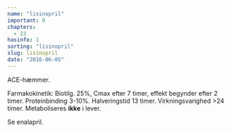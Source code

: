 ```yaml
---
name: "lisinopril"
important: 0
chapters:
  - 23
hasinfo: 1
sorting: "lisinopril"
slug: lisinopril
date: "2016-06-05"
---
```


ACE-hæmmer.

Farmakokinetik: Biotilg. 25%, Cmax efter 7 timer, effekt begynder efter 2 timer.
Proteinbinding 3-10%. Halveringstid 13 timer. Virkningsvarighed >24 timer.
Metaboliseres <b>ikke</b> i lever.

Se enalapril.
